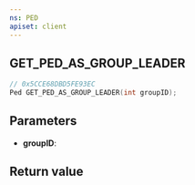 ```yaml
---
ns: PED
apiset: client
---
```

## GET_PED_AS_GROUP_LEADER

```c
// 0x5CCE68DBD5FE93EC
Ped GET_PED_AS_GROUP_LEADER(int groupID);
```


## Parameters
* **groupID**:

## Return value